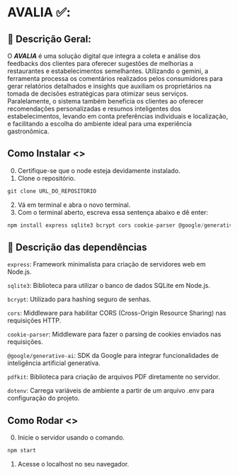 # AVALIA ✅:

## 📌 Descrição Geral:
O ***AVALIA*** é uma solução digital que integra a coleta e análise dos feedbacks dos clientes para oferecer sugestões de melhorias a restaurantes e estabelecimentos semelhantes. Utilizando o gemini, a ferramenta processa os comentários realizados pelos consumidores para gerar relatórios detalhados e insights que auxiliam os proprietários na tomada de decisões estratégicas para otimizar seus serviços. Paralelamente, o sistema também beneficia os clientes ao oferecer recomendações personalizadas e resumos inteligentes dos estabelecimentos, levando em conta preferências individuais e localização, e facilitando a escolha do ambiente ideal para uma experiência gastronômica.

## Como Instalar <>

0. Certifique-se que o node esteja devidamente instalado.
1. Clone o repositório.
```jsx
git clone URL_DO_REPOSITÓRIO
```
2. Vá em terminal e abra o novo terminal.
3. Com o terminal aberto, escreva essa sentença abaixo e dê enter:
```jsx
npm install express sqlite3 bcrypt cors cookie-parser @google/generative-ai pdfkit dotenv
```

## 📂 Descrição das dependências

`express`: Framework minimalista para criação de servidores web em Node.js.

`sqlite3`: Biblioteca para utilizar o banco de dados SQLite em Node.js.

`bcrypt`: Utilizado para hashing seguro de senhas.

`cors`: Middleware para habilitar CORS (Cross-Origin Resource Sharing) nas requisições HTTP.

`cookie-parser`: Middleware para fazer o parsing de cookies enviados nas requisições.

`@google/generative-ai`: SDK da Google para integrar funcionalidades de inteligência artificial generativa.

`pdfkit`: Biblioteca para criação de arquivos PDF diretamente no servidor.

`dotenv`: Carrega variáveis de ambiente a partir de um arquivo .env para configuração do projeto.

## Como Rodar <>
0. Inicie o servidor usando o comando.
```jsx
npm start
```
1. Acesse o localhost no seu navegador.
